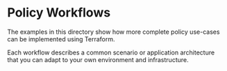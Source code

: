 # Policy Workflows

The examples in this directory show how more complete policy use-cases can be implemented using Terraform.  

Each workflow describes a common scenario or application architecture that you can adapt to your own environment and infrastructure.  
